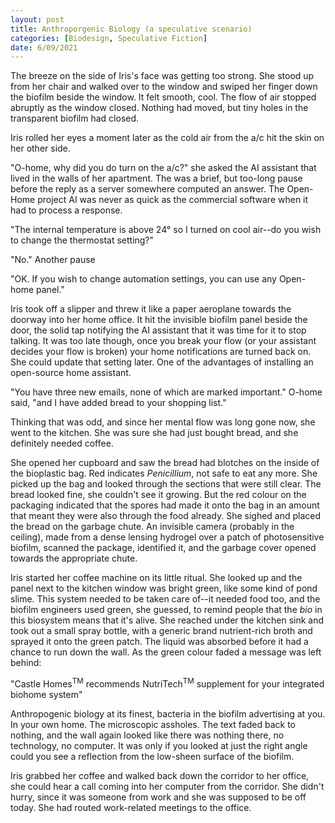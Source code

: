 ```yaml
---
layout: post
title: Anthroporgenic Biology (a speculative scenario)
categories: [Biodesign, Speculative Fiction]
date: 6/09/2021
---
```



The breeze on the side of Iris's face was getting too strong. She stood up from her chair and walked over to the window<!--more--> and swiped her finger down the biofilm beside the window. It felt smooth, cool. The flow of air stopped abruptly as the window closed. Nothing had moved, but tiny holes in the transparent biofilm had closed.

Iris rolled her eyes a moment later as the cold air from the a/c hit the skin on her other side.

"O-home, why did you do turn on the a/c?" she asked the AI assistant that lived in the walls of her apartment. The was a brief, but too-long pause before the reply as a server somewhere computed an answer. The Open-Home project AI was never as quick as the commercial software when it had to process a response. 

"The internal temperature is above 24° so I turned on cool air--do you wish to change the thermostat setting?"

"No." Another pause

"OK. If you wish to change automation settings, you can use any Open-home panel."

Iris took off a slipper and threw it like a paper aeroplane towards the doorway into her home office. It hit the invisible biofilm panel beside the door, the solid tap notifying the AI assistant that it was time for it to stop talking. It was too late though, once you break your flow (or your assistant decides your flow is broken) your home notifications are turned back on. She could update that setting later. One of the advantages of installing an open-source home assistant. 

"You have three new emails, none of which are marked important." O-home said, "and I have added bread to your shopping list."

Thinking that was odd, and since her mental flow was long gone now, she went to the kitchen. She was sure she had just bought bread, and she definitely needed coffee. 

She opened her cupboard and saw the bread had blotches on the inside of the bioplastic bag. Red indicates *Penicillium*, not safe to eat any more. She picked up the bag and looked through the sections that were still clear. The bread looked fine, she couldn't see it growing. But the red colour on the packaging indicated that the spores had made it onto the bag in an amount that meant they were also through the food already. She sighed and placed the bread on the garbage chute. An invisible camera (probably in the ceiling), made from a dense lensing hydrogel over a patch of photosensitive biofilm, scanned the package, identified it, and the garbage cover opened towards the appropriate chute.

Iris started her coffee machine on its little ritual. She looked up and the panel next to the kitchen window was bright green, like some kind of pond slime. This system needed to be taken care of--it needed food too, and the biofilm engineers used green, she guessed, to remind people that the *bio* in this biosystem means that it's alive. She reached under the kitchen sink and took out a small spray bottle, with a generic brand nutrient-rich broth and sprayed it onto the green patch. The liquid was absorbed before it had a chance to run down the wall. As the green colour faded a message was left behind:

"Castle Homes<sup>TM</sup> recommends NutriTech<sup>TM</sup> supplement for your integrated biohome system"

Anthropogenic biology at its finest, bacteria in the biofilm advertising at you. In your own home. The microscopic assholes. The text faded back to nothing, and the wall again looked like there was nothing there, no technology, no computer. It was only if you looked at just the right angle could you see a reflection from the low-sheen surface of the biofilm.

Iris grabbed her coffee and walked back down the corridor to her office, she could hear a call coming into her computer from the corridor. She didn't hurry, since it was someone from work and she was supposed to be off today. She had routed work-related meetings to the office.

